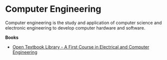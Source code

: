 # Computer Engineering

Computer engineering is the study and application of computer science and electronic engineering to develop computer hardware and software.

**Books**

* [Open Textbook Library - A First Course in Electrical and Computer Engineering](https://open.umn.edu/opentextbooks/textbooks/338)
